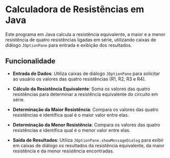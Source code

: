 # Calculadora de Resistências em Java

Este programa em Java calcula a resistência equivalente, a maior e a menor resistência de quatro resistências ligadas em série, utilizando caixas de diálogo `JOptionPane` para entrada e exibição dos resultados.

## Funcionalidade

- **Entrada de Dados**: Utiliza caixas de diálogo `JOptionPane` para solicitar ao usuário os valores das quatro resistências (R1, R2, R3 e R4).

- **Cálculo da Resistência Equivalente**: Soma os valores das quatro resistências para determinar a resistência equivalente do circuito em série.

- **Determinação da Maior Resistência**: Compara os valores das quatro resistências e identifica qual é o maior valor entre elas.

- **Determinação da Menor Resistência**: Compara os valores das quatro resistências e identifica qual é o menor valor entre elas.

- **Saída de Resultados**: Utiliza `JOptionPane.showMessageDialog` para exibir em caixas de diálogo os resultados da resistência equivalente, da maior resistência e da menor resistência encontradas.

